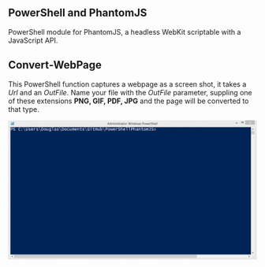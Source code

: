 PowerShell and PhantomJS
-
PowerShell module for PhantomJS, a headless WebKit scriptable with a JavaScript API.

Convert-WebPage
-
This PowerShell function captures a webpage as a screen shot, it takes a *Url* and an *OutFile*. Name your file with the *OutFile* parameter, suppling one of these extensions **PNG, GIF, PDF, JPG** and the page will be converted to that type.    

![](https://raw.githubusercontent.com/dfinke/PowerShellPhantomJS/master/images/TryConvertWebpageTest.gif)